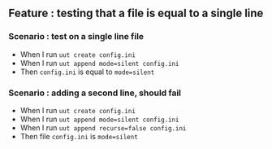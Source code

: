 ## Feature : testing that a file is equal to a single line

### Scenario : test on a single line file

  - When I run `uut create config.ini`
  - When I run `uut append mode=silent config.ini`
  - Then `config.ini` is equal to `mode=silent`

### Scenario : adding a second line, should fail

  - When I run `uut create config.ini`
  - When I run `uut append mode=silent config.ini`
  - When I run `uut append recurse=false config.ini`
  - Then file `config.ini` is `mode=silent`
 